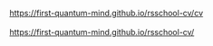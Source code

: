 https://first-quantum-mind.github.io/rsschool-cv/cv
<br>
<br>
https://first-quantum-mind.github.io/rsschool-cv/
